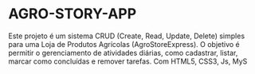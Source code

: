 # AGRO-STORY-APP
Este projeto é um sistema CRUD (Create, Read, Update, Delete) simples para uma Loja de Produtos Agrícolas (AgroStoreExpress). O objetivo é permitir o gerenciamento de atividades diárias, como cadastrar, listar, marcar como concluídas e remover tarefas. Com HTML5, CSS3, Js, MyS
